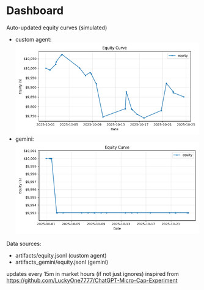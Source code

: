 # Dashboard

Auto-updated equity curves (simulated)

- custom agent: ![Equity Curve](artifacts/equity.png?v=1d54512)
- gemini: ![Equity Curve (Gemini)](artifacts_gemini/equity.png?v=1d54512)

Data sources:
- artifacts/equity.jsonl (custom agent)
- artifacts_gemini/equity.jsonl (gemini)

updates every 15m in market hours (if not just ignores)
inspired from https://github.com/LuckyOne7777/ChatGPT-Micro-Cap-Experiment